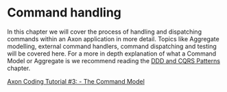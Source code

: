 # Command handling

In this chapter we will cover the process of handling and dispatching commands within an Axon application in more detail.
Topics like Aggregate modelling, external command handlers, command dispatching and testing will be covered here.
For a more in depth explanation of what a Command Model or Aggregate is we recommend reading the 
[DDD and CQRS Patterns](../../introduction/architecture-overview/ddd-cqrs-patters.md) chapter.

[Axon Coding Tutorial #3: - The Command Model](https://youtu.be/7oy4w5THFEU)

